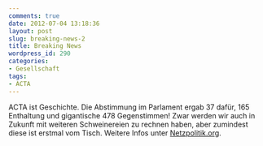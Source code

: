 ```yaml
---
comments: true
date: 2012-07-04 13:18:36
layout: post
slug: breaking-news-2
title: Breaking News
wordpress_id: 290
categories:
- Gesellschaft
tags:
- ACTA
---
```


ACTA ist Geschichte. Die Abstimmung im Parlament ergab 37 dafür, 165 Enthaltung und gigantische 478 Gegenstimmen! Zwar werden wir auch in Zukunft mit weiteren Schweinereien zu rechnen haben, aber zumindest diese ist erstmal vom Tisch. Weitere Infos unter [Netzpolitik.org](https://netzpolitik.org/2012/live-ticker-das-ende-von-acta/).
